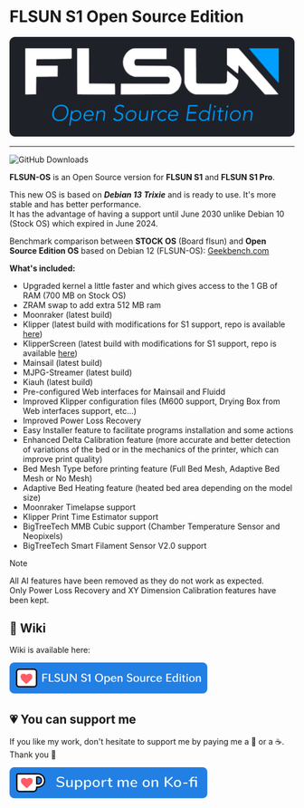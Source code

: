 # FLSUN S1 Open Source Edition

<img width="1100" src="https://github.com/Guilouz/FLSUN-S1-Open-Source-Edition/blob/main/docs/assets/images/home.png?raw=true">

---

![GitHub Downloads](https://img.shields.io/github/downloads/Guilouz/FLSUN-S1-Open-Source-Edition/total)

**FLSUN-OS** is an Open Source version for **FLSUN S1** and **FLSUN S1 Pro**.

This new OS is based on ***Debian 13 Trixie*** and is ready to use. It's more stable and has better performance.<br />
It has the advantage of having a support until June 2030 unlike Debian 10 (Stock OS) which expired in June 2024.

Benchmark comparison between **STOCK OS** (Board flsun) and **Open Source Edition OS** based on Debian 12 (FLSUN-OS): <a href="https://browser.geekbench.com/v5/cpu/compare/22823940?baseline=22823878">Geekbench.com</a>

**What's included:**

  - Upgraded kernel a little faster and which gives access to the 1 GB of RAM (700 MB on Stock OS)<br />
  - ZRAM swap to add extra 512 MB ram<br />
  - Moonraker (latest build)<br />
  - Klipper (latest build with modifications for S1 support, repo is available <a href="https://github.com/Guilouz/Klipper-Flsun-S1"> here</a>)<br />
  - KlipperScreen (latest build with modifications for S1 support, repo is available <a href="https://github.com/Guilouz/KlipperScreen-Flsun-S1"> here</a>)<br />
  - Mainsail (latest build)<br />
  - MJPG-Streamer (latest build)<br />
  - Kiauh (latest build)<br />
  - Pre-configured Web interfaces for Mainsail and Fluidd<br />
  - Improved Klipper configuration files (M600 support, Drying Box from Web interfaces support, etc...)<br />
  - Improved Power Loss Recovery<br />
  - Easy Installer feature to facilitate programs installation and some actions<br />
  - Enhanced Delta Calibration feature (more accurate and better detection of variations of the bed or in the mechanics of the printer, which can improve print quality)<br />
  - Bed Mesh Type before printing feature (Full Bed Mesh, Adaptive Bed Mesh or No Mesh)<br />
  - Adaptive Bed Heating feature (heated bed area depending on the model size)<br />
  - Moonraker Timelapse support<br />
  - Klipper Print Time Estimator support <br />
  - BigTreeTech MMB Cubic support (Chamber Temperature Sensor and Neopixels)<br />
  - BigTreeTech Smart Filament Sensor V2.0 support<br />

  > [!NOTE]
  > All AI features have been removed as they do not work as expected.<br />Only Power Loss Recovery and XY Dimension Calibration features have been kept.


## :bookmark_tabs: Wiki

Wiki is available here:

<a href="https://guilouz.github.io/FLSUN-S1-Open-Source-Edition/home.html" target="_blank"><img width="350" src="https://github.com/Guilouz/FLSUN-S1-Open-Source-Edition/blob/main/docs/assets/images/open-source-edition.png?raw=true"></a>


## :heartpulse: You can support me

If you like my work, don't hesitate to support me by paying me a 🍺 or a ☕. Thank you 🙂

<a href="https://ko-fi.com/guilouz" target="_blank"><img width="350" src="https://github.com/Guilouz/FLSUN-S1-Open-Source-Edition/blob/main/docs/assets/images/ko-fi.png?raw=true"></a>
